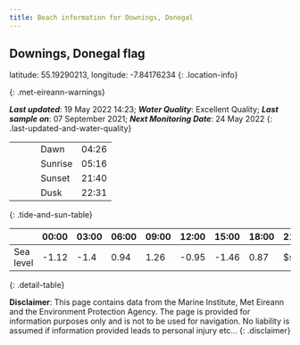 ```yaml
---
title: Beach information for Downings, Donegal
---
```

## Downings, Donegal <span class="material-icons blue-flag" alt="This a Blue Flag beach">flag</span>

latitude: 55.19290213, longitude: -7.84176234
{: .location-info}


{: .met-eireann-warnings}

___Last updated___: 19 May 2022 14:23; ___Water Quality___: Excellent Quality;
___Last sample on___: 07 September 2021; ___Next Monitoring Date___: 24 May 2022
{: .last-updated-and-water-quality}

|   |   |   |   |   |
|---|---|---|---|---|
|   |   |   | Dawn  | 04:26 |
|   |   |   | Sunrise  | 05:16 |
|   |   |   | Sunset  | 21:40 |
|   |   |   | Dusk  | 22:31 |
{: .tide-and-sun-table}

<div></div>

| | 00:00 | 03:00 | 06:00 | 09:00 | 12:00 | 15:00 | 18:00 | 21:00 |
|---|---|---|---|---|---|---|---|---|
| Sea level | -1.12 | -1.4 | 0.94 | 1.26| -0.95 | -1.46 | 0.87 | $sl21 |
{: .detail-table}

__Disclaimer__: This page contains data from the Marine Institute,
Met Eireann and the Environment Protection Agency. The page is provided for
information purposes only and is not to be used for navigation. No liability
is assumed if information provided leads to personal injury etc...
{: .disclaimer}